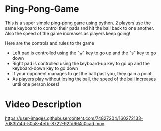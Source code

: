 # Ping-Pong-Game
This is a super simple ping-pong game using python. 2 players use the same keyboard to control their pads and hit the ball back to one another. Also the speed of the game increases as players keep going!

Here are the controls and rules to the game
- Left pad is controlled using the "w" key to go up and the "s" key to go down
- Right pad is controlled using the keyboard-up key to go up and the keyboard-down key to go down
- If your opponent manages to get the ball past you, they gain a point.
- As players play without losing the ball, the speed of the ball increases until one person loses!

# Video Description


https://user-images.githubusercontent.com/74827204/160272133-7d83b14d-50a8-4efb-8722-92fd664c0cad.mov

